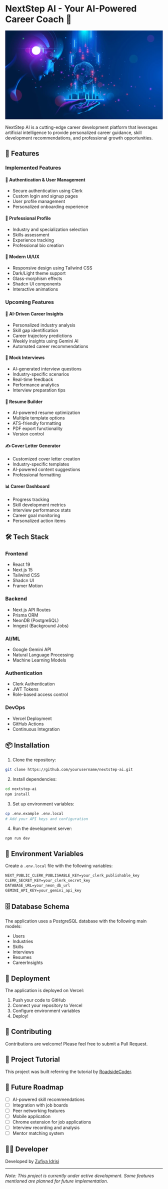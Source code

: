 # NextStep AI - Your AI-Powered Career Coach 🚀

![NextStep AI Banner](public/NextStepAI_banner.png)

NextStep AI is a cutting-edge career development platform that leverages artificial intelligence to provide personalized career guidance, skill development recommendations, and professional growth opportunities.

## 🌟 Features

### Implemented Features

#### 🔐 Authentication & User Management
- Secure authentication using Clerk
- Custom login and signup pages
- User profile management
- Personalized onboarding experience

#### 💼 Professional Profile
- Industry and specialization selection
- Skills assessment
- Experience tracking
- Professional bio creation

#### 🎨 Modern UI/UX
- Responsive design using Tailwind CSS
- Dark/Light theme support
- Glass-morphism effects
- Shadcn UI components
- Interactive animations

### Upcoming Features

#### 🤖 AI-Driven Career Insights
- Personalized industry analysis
- Skill gap identification
- Career trajectory predictions
- Weekly insights using Gemini AI
- Automated career recommendations

#### 🎯 Mock Interviews
- AI-generated interview questions
- Industry-specific scenarios
- Real-time feedback
- Performance analytics
- Interview preparation tips

#### 📝 Resume Builder
- AI-powered resume optimization
- Multiple template options
- ATS-friendly formatting
- PDF export functionality
- Version control

#### ✍️ Cover Letter Generator
- Customized cover letter creation
- Industry-specific templates
- AI-powered content suggestions
- Professional formatting

#### 📊 Career Dashboard
- Progress tracking
- Skill development metrics
- Interview performance stats
- Career goal monitoring
- Personalized action items

## 🛠️ Tech Stack

### Frontend
- React 19
- Next.js 15
- Tailwind CSS
- Shadcn UI
- Framer Motion

### Backend
- Next.js API Routes
- Prisma ORM
- NeonDB (PostgreSQL)
- Inngest (Background Jobs)

### AI/ML
- Google Gemini API
- Natural Language Processing
- Machine Learning Models

### Authentication
- Clerk Authentication
- JWT Tokens
- Role-based access control

### DevOps
- Vercel Deployment
- GitHub Actions
- Continuous Integration

## 📦 Installation

1. Clone the repository:
```bash
git clone https://github.com/yourusername/nextstep-ai.git
```

2. Install dependencies:
```bash
cd nextstep-ai
npm install
```

3. Set up environment variables:
```bash
cp .env.example .env.local
# Add your API keys and configuration
```

4. Run the development server:
```bash
npm run dev
```

## 🔑 Environment Variables

Create a `.env.local` file with the following variables:

```env
NEXT_PUBLIC_CLERK_PUBLISHABLE_KEY=your_clerk_publishable_key
CLERK_SECRET_KEY=your_clerk_secret_key
DATABASE_URL=your_neon_db_url
GEMINI_API_KEY=your_gemini_api_key
```

## 🗄️ Database Schema

The application uses a PostgreSQL database with the following main models:

- Users
- Industries
- Skills
- Interviews
- Resumes
- CareerInsights

## 🚀 Deployment

The application is deployed on Vercel:

1. Push your code to GitHub
2. Connect your repository to Vercel
3. Configure environment variables
4. Deploy!

## 🤝 Contributing

Contributions are welcome! Please feel free to submit a Pull Request.

## 🎥 Project Tutorial

This project was built referring the tutorial by [RoadsideCoder](https://youtu.be/UbXpRv5ApKA?si=9oGuJXKaBOToGe7N).

## 🔮 Future Roadmap

- [ ] AI-powered skill recommendations
- [ ] Integration with job boards
- [ ] Peer networking features
- [ ] Mobile application
- [ ] Chrome extension for job applications
- [ ] Interview recording and analysis
- [ ] Mentor matching system

## 👨‍💻 Developer

Developed by [Zufiya Idrisi](https://www.linkedin.com/in/zufiyaidrisi9797/)

---

*Note: This project is currently under active development. Some features mentioned are planned for future implementation.*
